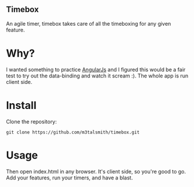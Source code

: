 Timebox
-------

An agile timer, timebox takes care of all the timeboxing for any given feature.

Why?
====

I wanted something to practice [AngularJs](http://angularjs.org) and I figured this would be a fair test to try out the data-binding and watch it scream :). The whole app is run client side.

Install
=======

Clone the repository:

```
git clone https://github.com/m3talsmith/timebox.git
```

Usage
=====

Then open index.html in any browser. It's client side, so you're good to go. Add your features, run your timers, and have a blast.

